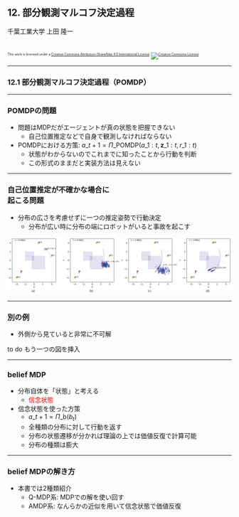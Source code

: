 ## 12. 部分観測マルコフ決定過程

千葉工業大学 上田 隆一

<br />

<p style="font-size:50%">
This work is licensed under a <a rel="license" href="http://creativecommons.org/licenses/by-sa/4.0/">Creative Commons Attribution-ShareAlike 4.0 International License</a>.
<a rel="license" href="http://creativecommons.org/licenses/by-sa/4.0/">
<img alt="Creative Commons License" style="border-width:0" src="https://i.creativecommons.org/l/by-sa/4.0/88x31.png" /></a>
</p>

---

### 12.1 部分観測マルコフ決定過程（POMDP）

---

### POMDPの問題

* 問題はMDPだがエージェントが真の状態を把握できない
    * 自己位置推定などで自身で観測しなければならない
* POMDPにおける方策: $a\_{t+1} = \Pi\_\text{POMDP}(a\_{1:t}, \textbf{z}\_{1:t}, r\_{1:t})$
    * 状態がわからないのでこれまでに知ったことから行動を判断
    * この形式のままだと実装方法は見えない

---

### 自己位置推定が不確かな場合に<br />起こる問題

* 分布の広さを考慮せずに一つの推定姿勢で行動決定
    * 分布が広い時に分布の端にロボットがいると事故を起こす

<img src="../figs/uncertain_navigation_1.png" />

---

### 別の例

* 外側から見ていると非常に不可解

to do もう一つの図を挿入

---

### belief MDP

* 分布自体を「状態」と考える
    * <span style="color:red">信念状態</span>
* 信念状態を使った方策
    * $a\_{t+1} = \Pi\_\text{b}(b_t)$
    * 全種類の分布に対して行動を返す
    * 分布の状態遷移が分かれば理論の上では価値反復で計算可能
    * 分布の種類は膨大
    

---

### belief MDPの解き方

* 本書では2種類紹介
    * Q-MDP系: MDPでの解を使い回す
    * AMDP系: なんらかの近似を用いて信念状態で価値反復

